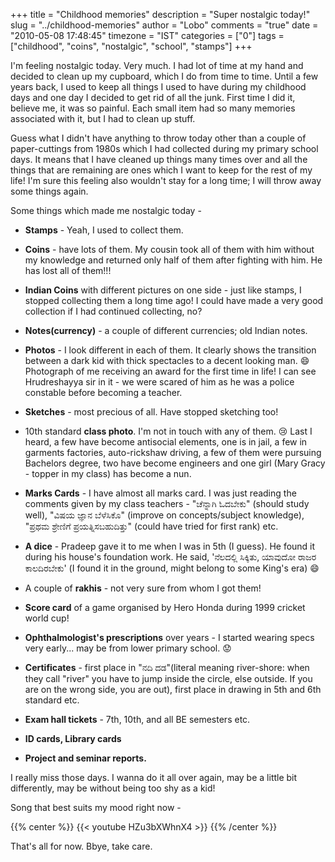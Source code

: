+++
title = "Childhood memories"
description = "Super nostalgic today!"
slug = "../childhood-memories"
author = "Lobo"
comments = "true"
date = "2010-05-08 17:48:45"
timezone = "IST"
categories = ["0"]
tags = ["childhood", "coins", "nostalgic", "school", "stamps"]
+++

I'm feeling nostalgic today. Very much. I had lot of time at my hand and decided to clean up my cupboard, which I do from time to time. Until a few years back, I used to keep all things I used to have during my childhood days and one day I decided to get rid of all the junk. First time I did it, believe me, it was so painful. Each small item had so many memories associated with it, but I had to clean up stuff.

Guess what I didn't have anything to throw today other than a couple of paper-cuttings from 1980s which I had collected during my primary school days. It means that I have cleaned up things many times over and all the things that are remaining are ones which I want to keep for the rest of my life! I'm sure this feeling also wouldn't stay for a long time; I will throw away some things again.

Some things which made me nostalgic today -

  * **Stamps** - Yeah, I used to collect them.

  * **Coins** - have lots of them. My cousin took all of them with him without my knowledge and returned only half of them after fighting with him. He has lost all of them!!!

  * **Indian Coins** with different pictures on one side - just like stamps, I stopped collecting them a long time ago! I could have made a very good collection if I had continued collecting, no?

  * **Notes(currency)** - a couple of different currencies; old Indian notes.

  * **Photos** - I look different in each of them. It clearly shows the transition between a dark kid with thick spectacles to a decent looking man. :smile: Photograph of me receiving an award for the first time in life! I can see Hrudreshayya sir in it - we were scared of him as he was a police constable before becoming a teacher.

  * **Sketches** - most precious of all. Have stopped sketching too!

  * 10th standard **class photo**. I'm not in touch with any of them. :cry: Last I heard, a few have become antisocial elements, one is in jail, a few in garments factories, auto-rickshaw  driving, a few of them were pursuing Bachelors degree, two have become engineers and one girl (Mary Gracy - topper in my class) has become a nun.

  * **Marks Cards** - I have almost all marks card. I was just reading the comments given by my class teachers - "ಚೆನ್ನಾಗಿ ಓದಬೇಕು" (should study well), "ವಿಷಯ ಜ್ಞಾನ ಬೆಳೆಸಿಕೊ" (improve on concepts/subject knowledge), "ಪ್ರಥಮ ಶ್ರೇಣಿಗೆ ಪ್ರಯತ್ನಿಸಬಹುದಿತ್ತು" (could have tried for first rank) etc.

  * **A dice** - Pradeep gave it to me when I was in 5th (I guess). He found it during his house's foundation work. He said, 'ನೆಲದಲ್ಲಿ ಸಿಕ್ಕಿತು, ಯಾವುದೋ ರಾಜರ ಕಾಲದಿರಬೇಕು' (I found it in the ground, might belong to some King's era) :smile:

  * A couple of **rakhis** - not very sure from whom I got them!

  * **Score card** of a game organised by Hero Honda during 1999 cricket world cup!

  * **Ophthalmologist's prescriptions** over years - I started wearing specs very early... may be from lower primary school.  :worried:

  * **Certificates** - first place in "ನದಿ ದಡ"(literal meaning river-shore: when they call "river" you have to jump inside the circle, else outside. If you are on the wrong side, you are out), first place in drawing in 5th and 6th standard etc.

  * **Exam hall tickets** - 7th, 10th, and all BE semesters etc.

  * **ID cards, Library cards**

  * **Project and seminar reports.**

I really miss those days. I wanna do it all over again, may be a little bit differently, may be without being too shy as a kid!

Song that best suits my mood right now -

{{% center %}}
{{< youtube HZu3bXWhnX4 >}}
{{% /center %}}


That's all for now. Bbye, take care.
